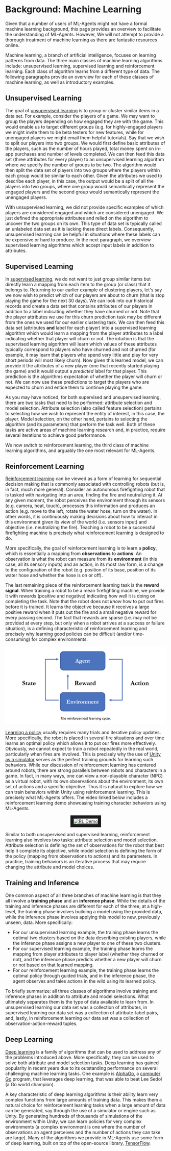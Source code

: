 # Background: Machine Learning

Given that a number of users of ML-Agents might not have a formal machine 
learning background, this page provides an overview to facilitate the 
understanding of ML-Agents. However, We will not attempt to provide a thorough 
treatment of machine learning as there are fantastic resources online.

Machine learning, a branch of artificial intelligence, focuses on learning 
patterns from data. The three main classes of machine learning algorithms
include: unsupervised learning, supervised learning and reinforcement learning. 
Each class of algorithm learns from a different type of data. The following 
paragraphs provide an overview for each of these classes of machine learning, 
as well as introductory examples. 

## Unsupervised Learning

The goal of 
[unsupervised learning](https://en.wikipedia.org/wiki/Unsupervised_learning) is to group or cluster similar items in a 
data set. For example, consider the players of a game. We may want to group 
the players depending on how engaged they are with the game. This would enable
us to target different groups (e.g. for highly-engaged players we might
invite them to be beta testers for new features, while for unengaged players
we might email them helpful tutorials). Say that we wish to split our players 
into two groups. We would first define basic attributes of the players, such 
as the number of hours played, total money spent on in-app purchases and
number of levels completed. We can then feed this data set (three attributes 
for every player) to an unsupervised learning algorithm where we specify the 
number of groups to be two. The algorithm would then split the data set of
players into two groups where the players within each group would be similar
to each other. Given the attributes we used to describe each player, in this
case, the output would be a split of all the players into two groups, where 
one group would semantically represent the engaged players and the second
group would semantically represent the unengaged players.

With unsupervised learning, we did not provide specific examples of which
players are considered engaged and which are considered unengaged. We just
defined the appropriate attributes and relied on the algorithm to uncover
the two groups on its own. This type of data set is typically called an 
unlabeled data set as it is lacking these direct labels. Consequently, 
unsupervised learning can be helpful in situations where these labels can be
expensive or hard to produce. In the next paragraph, we overview supervised 
learning algorithms which accept input labels in addition to attributes.

## Supervised Learning

In [supervised learning](https://en.wikipedia.org/wiki/Supervised_learning),
we do not want to just group similar items but directly
learn a mapping from each item to the group (or class) that it belongs to.
Returning to our earlier example of
clustering players, let's say we now wish to predict which of our players are
about to churn (that is stop playing the game for the next 30 days). We 
can look into our historical records and create a data set that
contains attributes of our players in addition to a label indicating whether
they have churned or not. Note that the player attributes we use for this
churn prediction task may be different from the ones we used for our earlier
clustering task. We can then feed this data set (attributes **and** label for
each player) into a supervised learning algorithm which would learn a mapping 
from the player attributes to a label indicating whether that player 
will churn or not. The intuition is that the supervised learning algorithm
will learn which values of these attributes typically correspond to players
who have churned and not churned (for example, it may learn that players
who spend very little and play for very short periods will most likely churn).
Now given this learned model, we can provide it the attributes of a
new player (one that recently started playing the game) and it would output
a _predicted_ label for that player. This prediction is the algorithms
expectation of whether the player will churn or not.
We can now use these predictions to target the players
who are expected to churn and entice them to continue playing the game.

As you may have noticed, for both supervised and unsupervised learning, there
are two tasks that need to be performed: attribute selection and model
selection. Attribute selection (also called feature selection) pertains to
selecting how we wish to represent the entity of interest, in this case, the
player. Model selection, on the other hand, pertains to selecting the
algorithm (and its parameters) that perform the task well. Both of these
tasks are active areas of machine learning research and, in practice, require
several iterations to achieve good performance.

We now switch to reinforcement learning, the third class of
machine learning algorithms, and arguably the one most relevant for ML-Agents.

## Reinforcement Learning

[Reinforcement learning](https://en.wikipedia.org/wiki/Reinforcement_learning)
can be viewed as a form of learning for sequential
decision making that is commonly associated with controlling robots (but is,
in fact, much more general). Consider an autonomous firefighting robot that is
tasked with navigating into an area, finding the fire and neutralizing it. At
any given moment, the robot perceives the environment through its sensors (e.g.
camera, heat, touch), processes this information and produces an action (e.g.
move to the left, rotate the water hose, turn on the water). In other words,
it is continuously making decisions about how to interact in this environment
given its view of the world (i.e. sensors input) and objective (i.e.
neutralizing the fire). Teaching a robot to be a successful firefighting
machine is precisely what reinforcement learning is designed to do. 

More specifically, the goal of reinforcement learning is to learn a **policy**, 
which is essentially a mapping from **observations** to **actions**. An 
observation is what the robot can measure from its **environment** (in this 
case, all its sensory inputs) and an action, in its most raw form, is a change
to the configuration of the robot (e.g. position of its base, position of
its water hose and whether the hose is on or off). 

The last remaining piece
of the reinforcement learning task is the **reward signal**. When training a
robot to be a mean firefighting machine, we provide it with rewards (positive 
and negative) indicating how well it is doing on completing the task.
Note that the robot does not _know_ how to put out fires before it is trained. 
It learns the objective because it receives a large positive reward when it puts 
out the fire and a small negative reward for every passing second. The fact that 
rewards are sparse (i.e. may not be provided at every step, but only when a 
robot arrives at a success or failure situation), is a defining characteristic of 
reinforcement learning and precisely why learning good policies can be difficult 
(and/or time-consuming) for complex environments. 

<p align="center">
  <img src="images/rl_cycle.png" alt="The reinforcement learning cycle."/>
</p>

[Learning a policy](https://blogs.unity3d.com/2017/08/22/unity-ai-reinforcement-learning-with-q-learning/)
usually requires many trials and iterative
policy updates. More specifically, the robot is placed in several
fire situations and over time learns an optimal policy which allows it
to put our fires more effectively. Obviously, we cannot expect to train a
robot repeatedly in the real world, particularly when fires are involved. This
is precisely why the use of 
[Unity as a simulator](https://blogs.unity3d.com/2018/01/23/designing-safer-cities-through-simulations/)
serves as the perfect training grounds for learning such behaviors.
While our discussion of reinforcement learning has centered around robots,
there are strong parallels between robots and characters in a game. In fact,
in many ways, one can view a non-playable character (NPC) as a virtual
robot, with its own observations about the environment, its own set of actions
and a specific objective. Thus it is natural to explore how we can
train behaviors within Unity using reinforcement learning. This is precisely
what ML-Agents offers. The video linked below includes a reinforcement
learning demo showcasing training character behaviors using ML-Agents.

<p align="center">
    <a href="http://www.youtube.com/watch?feature=player_embedded&v=fiQsmdwEGT8" target="_blank">
        <img src="http://img.youtube.com/vi/fiQsmdwEGT8/0.jpg" alt="RL Demo" width="400" border="10" />
    </a>
</p>

Similar to both unsupervised and supervised learning, reinforcement learning
also involves two tasks: attribute selection and model selection.
Attribute selection is defining the set of observations for the robot
that best help it complete its objective, while model selection is defining
the form of the policy (mapping from observations to actions) and its
parameters. In practice, training behaviors is an iterative process that may
require changing the attribute and model choices.

## Training and Inference

One common aspect of all three branches of machine learning is that they
all involve a **training phase** and an **inference phase**. While the
details of the training and inference phases are different for each of the
three, at a high-level, the training phase involves building a model
using the provided data, while the inference phase involves applying this
model to new, previously unseen, data. More specifically:
* For our unsupervised learning
example, the training phase learns the optimal two clusters based 
on the data describing existing players, while the inference phase assigns a 
new player to one of these two clusters. 
* For our supervised learning example, the 
training phase learns the mapping from player attributes to player label
(whether they churned or not), and the inference phase predicts whether 
a new player will churn or not based on that learned mapping. 
* For our reinforcement learning example, the training phase learns the
optimal policy through guided trials, and in the inference phase, the agent
observes and tales actions in the wild using its learned policy.

To briefly summarize: all three classes of algorithms involve training
and inference phases in addition to attribute and model selections. What
ultimately separates them is the type of data available to learn from. In
unsupervised learning our data set was a collection of attributes, in
supervised learning our data set was a collection of attribute-label pairs, 
and, lastly, in reinforcement learning our data set was a collection of 
observation-action-reward tuples.

## Deep Learning

[Deep learning](https://en.wikipedia.org/wiki/Deep_learning) is a family of 
algorithms that can be used to address any of the problems introduced 
above. More specifically, they can be used to solve both attribute and 
model selection tasks. Deep learning has gained popularity in recent 
years due to its outstanding performance on several challenging machine learning 
tasks. One example is [AlphaGo](https://en.wikipedia.org/wiki/AlphaGo), 
a  [computer Go](https://en.wikipedia.org/wiki/Computer_Go) program, that 
leverages deep learning, that was able to beat Lee Sedol (a Go world champion).

A key characteristic of deep learning algorithms is their ability learn very
complex functions from large amounts of training data. This makes them a
natural choice for reinforcement learning tasks when a large amount of data
can be generated, say through the use of a simulator or engine such as Unity.
By generating hundreds of thousands of simulations of
the environment within Unity, we can learn policies for very complex environments
(a complex environment is one where the number of observations an agent perceives
and the number of actions they can take are large).
Many of the algorithms we provide in ML-Agents use some form of deep learning,
built on top of the open-source library, [TensorFlow](Background-TensorFlow.md).
